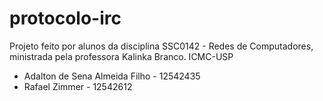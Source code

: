 # protocolo-irc
Projeto feito por alunos da disciplina SSC0142 - Redes de Computadores, ministrada pela professora Kalinka Branco. ICMC-USP

*  Adalton de Sena Almeida Filho - 12542435
*  Rafael Zimmer - 12542612
